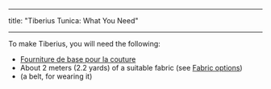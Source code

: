 - - -
title: "Tiberius Tunica: What You Need"
- - -

To make Tiberius, you will need the following:

- [Fourniture de base pour la couture](/docs/sewing/basic-sewing-supplies)
- About 2 meters (2.2 yards) of a suitable fabric (see [Fabric options](/docs/patterns/tiberius/fabric))
- (a belt, for wearing it)
